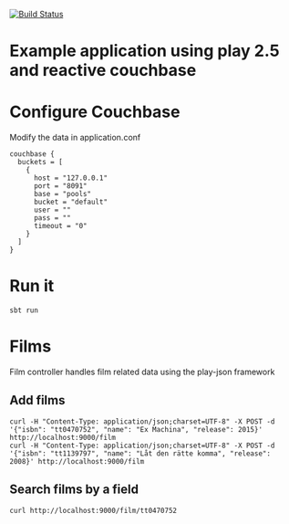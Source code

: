 [![Build Status](https://travis-ci.org/fagossa/play-reactive-couchbase.svg?branch=master)](https://travis-ci.org/fagossa/play-reactive-couchbase)

# Example application using play 2.5 and reactive couchbase

# Configure Couchbase

Modify the data in application.conf
```
couchbase {
  buckets = [
    {
      host = "127.0.0.1"
      port = "8091"
      base = "pools"
      bucket = "default"
      user = ""
      pass = ""
      timeout = "0"
    }
  ]
}
```

# Run it
```
sbt run
```
# Films

Film controller handles film related data using the play-json framework

## Add films

```
curl -H "Content-Type: application/json;charset=UTF-8" -X POST -d '{"isbn": "tt0470752", "name": "Ex Machina", "release": 2015}' http://localhost:9000/film
curl -H "Content-Type: application/json;charset=UTF-8" -X POST -d '{"isbn": "tt1139797", "name": "Låt den rätte komma", "release": 2008}' http://localhost:9000/film
```

## Search films by a field

```
curl http://localhost:9000/film/tt0470752
```

